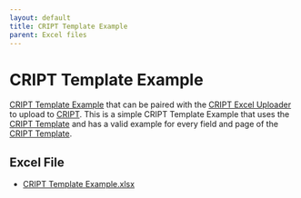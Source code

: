 ```yaml
---
layout: default
title: CRIPT Template Example
parent: Excel files
---
```


# CRIPT Template Example

[CRIPT Template Example](./example_excel_files/Example_CRIPT_template.xlsx) that can be paired with the [CRIPT Excel Uploader](https://c-accel-cript.github.io/cript-excel-uploader/) to upload to [CRIPT](https://criptapp.org). This is a simple CRIPT Template Example that uses the [CRIPT Template](./cript_template.md) and has a valid example for every field and page of the [CRIPT Template](./cript_template.md).

## Excel File

* [CRIPT Template Example.xlsx](./example_excel_files/Example_CRIPT_template.xlsx)
